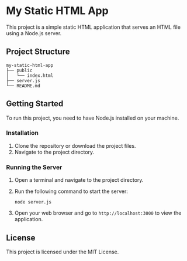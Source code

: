 # My Static HTML App

This project is a simple static HTML application that serves an HTML file using a Node.js server.

## Project Structure

```
my-static-html-app
├── public
│   └── index.html
├── server.js
└── README.md
```

## Getting Started

To run this project, you need to have Node.js installed on your machine.

### Installation

1. Clone the repository or download the project files.
2. Navigate to the project directory.

### Running the Server

1. Open a terminal and navigate to the project directory.
2. Run the following command to start the server:

   ```
   node server.js
   ```

3. Open your web browser and go to `http://localhost:3000` to view the application.

## License

This project is licensed under the MIT License.